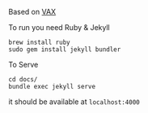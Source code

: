 Based on [VAX](https://github.com/evazamtz/vax)

To run you need Ruby & Jekyll

```
brew install ruby
sudo gem install jekyll bundler
```

To Serve

```
cd docs/
bundle exec jekyll serve
```

it should be available at `localhost:4000`
